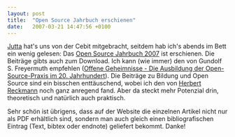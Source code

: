 ```yaml
---
layout: post
title:  "Open Source Jahrbuch erschienen"
date:   2007-03-21 14:47:56 +0100
---
```


<a href="http://www.dataintransit.com/">Jutta</a> hat's uns von der Cebit
mitgebracht, seitdem hab ich's abends im Bett ein wenig gelesen: Das&nbsp;<a
href="http://www.opensourcejahrbuch.de/">Open Source Jahrbuch 2007</a> ist
erschienen. Die Beiträge gibts auch zum Download. Ich kann (wie immer) den von
Gundolf S. Freyermuth empfehlen (<a
href="http://www.opensourcejahrbuch.de/portal/scripts/download?article=osjb2007-01-02-freyermuth.pdf">Offene
Geheimnisse - Die Ausbildung der Open-Source-Praxis im 20. Jahrhundert</a>).
Die Beiträge zu Bildung und Open Source sind ein bisschen enttäuschend, wobei
ich den von <a
href="http://www.opensourcejahrbuch.de/portal/scripts/download?article=osjb2007-05-03-reckmann.pdf">Herbert
Reckmann</a> noch ganz anregend fand. Aber da steckt mehr Potenzial drin,
theoretisch und natürlich auch praktisch.

Sehr schön ist übrigens, dass auf der Website die einzelnen Artikel nicht nur
als PDF erhältlich sind, sondern man auch gleich einen bibliografischen Eintrag
(Text, bibtex oder endnote) geliefert bekommt. Danke!

